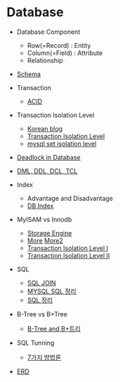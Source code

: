 # Database

* Database Component
  * Row(=Record) : Entity
  * Column(=Field) : Attribute
  * Relationship

* [Schema](http://ykcb.tistory.com/entry/%EB%8D%B0%EC%9D%B4%ED%84%B0%EB%B2%A0%EC%9D%B4%EC%8A%A4-%EC%8A%A4%ED%82%A4%EB%A7%88%EC%9D%98-%EA%B0%9C%EB%85%90-%ED%8A%B9%EC%A7%95)

* Transaction
  * [ACID](http://mommoo.tistory.com/62)

* Transaction Isolation Level
  * [Korean blog](https://www.letmecompile.com/database-transaction-isolation-level/)
  * [Transaction Isolation Level](http://gywn.net/2012/05/mysql-transaction-isolation-level/)
  * [mysql set isolation level](https://dev.mysql.com/doc/refman/5.5/en/set-transaction.html)

* [Deadlock in Database](https://www.letmecompile.com/mysql-innodb-lock-deadlock/)

* [DML, DDL, DCL, TCL](http://brownbears.tistory.com/180)

* Index
  * Advantage and Disadvantage  
  * [DB Index](https://lalwr.blogspot.com/2016/02/db-index.html)

* MyISAM vs Innodb  
  * [Storage Engine](http://skibis.tistory.com/18)
  * [More](http://ojava.tistory.com/25) [More2](http://needjarvis.tistory.com/45)
  * [Transaction Isolation Level I](http://gywn.net/2012/05/mysql-transaction-isolation-level/)
  * [Transaction Isolation Level II](http://feco.tistory.com/45)

* SQL
  * [SQL JOIN](https://www.w3schools.com/sql/sql_join.asp)
  * [MYSQL SQL 정리](https://m.blog.naver.com/springlady8/220694359562)
  * [SQL 정리](https://blog.outsider.ne.kr/22)

* B-Tree vs B+Tree
  * [B-Tree and B+트리](http://potatoggg.tistory.com/174)

* SQL Tunning
  * [7가지 방법론](http://scidb.tistory.com/entry/SQL%ED%8A%9C%EB%8B%9D-%EB%B0%A9%EB%B2%95%EB%A1%A0)

* [ERD](https://m.blog.naver.com/PostView.nhn?blogId=windi97&logNo=220852655040&proxyReferer=https%3A%2F%2Fwww.google.co.kr%2F)
